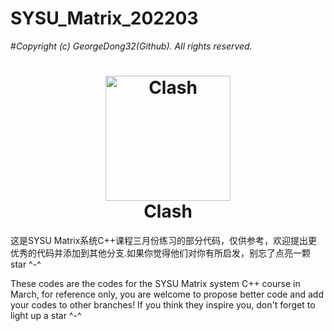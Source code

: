 # SYSU_Matrix_202203
#*Copyright (c) GeorgeDong32(Github). All rights reserved.*

<h1 align="center">
  <img src="https://github.com/Dreamacro/clash/raw/master/docs/logo.png" alt="Clash" width="200">
  <br>Clash<br>
</h1>

这是SYSU Matrix系统C++课程三月份练习的部分代码，仅供参考，欢迎提出更优秀的代码并添加到其他分支.如果你觉得他们对你有所启发，别忘了点亮一颗star ^-^

These codes are the codes for the SYSU Matrix system C++ course in March, for reference only, you are welcome to propose better code and add your codes to other branches! If you think they inspire you, don't forget to light up a star ^-^
